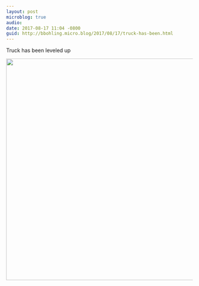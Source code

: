 ```yaml
---
layout: post
microblog: true
audio: 
date: 2017-08-17 11:04 -0800
guid: http://bbohling.micro.blog/2017/08/17/truck-has-been.html
---
```

Truck has been leveled up

<img src="http://bbohling.micro.blog/uploads/2017/3eb454bb0b.jpg" width="600" height="600" />
